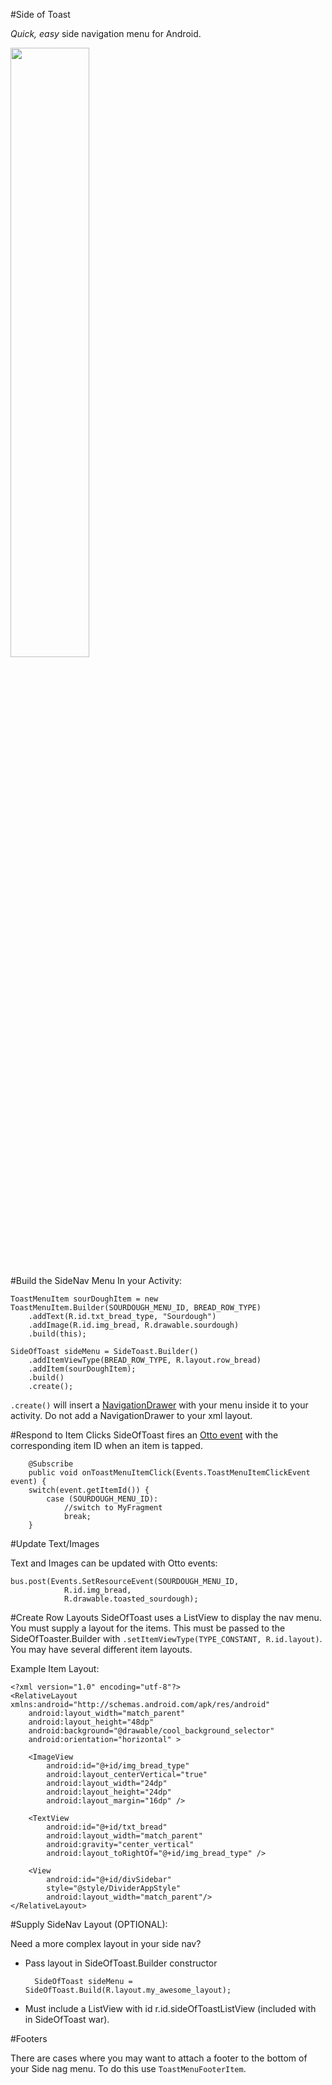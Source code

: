 #Side of Toast

_Quick, easy_ side navigation menu for Android.  

<img width="50%" height="50%" src="http://storage.googleapis.com/fflog/side_of_toast_sc.png"/>

#Build the SideNav Menu
In your Activity:

	ToastMenuItem sourDoughItem = new ToastMenuItem.Builder(SOURDOUGH_MENU_ID, BREAD_ROW_TYPE)
		.addText(R.id.txt_bread_type, "Sourdough")
		.addImage(R.id.img_bread, R.drawable.sourdough)
		.build(this);
		
	SideOfToast sideMenu = SideToast.Builder()
		.addItemViewType(BREAD_ROW_TYPE, R.layout.row_bread)
		.addItem(sourDoughItem);
		.build()
		.create();
				
`.create()` will insert a [NavigationDrawer](https://developer.android.com/design/patterns/navigation-drawer.html) with your menu inside it to your activity.  Do not add a NavigationDrawer to your xml layout.
	

#Respond to Item Clicks
SideOfToast fires an [Otto event](https://github.com/square/otto) with the corresponding item ID when an item is tapped. 

	    @Subscribe
    	public void onToastMenuItemClick(Events.ToastMenuItemClickEvent event) {
        switch(event.getItemId()) {
        	case (SOURDOUGH_MENU_ID):
        		//switch to MyFragment
        		break;
        }
        

#Update Text/Images

Text and Images can be updated with Otto events:

	bus.post(Events.SetResourceEvent(SOURDOUGH_MENU_ID,
				R.id.img_bread,
				R.drawable.toasted_sourdough);

#Create Row Layouts
SideOfToast uses a ListView to display the nav menu.  You must supply a layout for the items.  This must be passed to the SideOfToaster.Builder with  `.setItemViewType(TYPE_CONSTANT, R.id.layout)`.  You may have several different item layouts.

Example Item Layout:

	<?xml version="1.0" encoding="utf-8"?>
	<RelativeLayout xmlns:android="http://schemas.android.com/apk/res/android"
    	android:layout_width="match_parent"
    	android:layout_height="48dp"
    	android:background="@drawable/cool_background_selector"
    	android:orientation="horizontal" >

    	<ImageView
      	  	android:id="@+id/img_bread_type"
        	android:layout_centerVertical="true"
        	android:layout_width="24dp"
        	android:layout_height="24dp"
        	android:layout_margin="16dp" />

    	<TextView
        	android:id="@+id/txt_bread"
        	android:layout_width="match_parent"
        	android:gravity="center_vertical"
        	android:layout_toRightOf="@+id/img_bread_type" />

    	<View
        	android:id="@+id/divSidebar"
        	style="@style/DividerAppStyle"
        	android:layout_width="match_parent"/>
	</RelativeLayout>
	


#Supply SideNav Layout (OPTIONAL):

Need a more complex layout in your side nav? 

* Pass layout in SideOfToast.Builder constructor

		SideOfToast sideMenu = SideOfToast.Build(R.layout.my_awesome_layout);
		
* Must include a ListView with id r.id.sideOfToastListView  (included with in SideOfToast war).

#Footers

There are cases where you may want to attach a footer to the bottom of your Side nag menu.  To do this use  `ToastMenuFooterItem`. 
